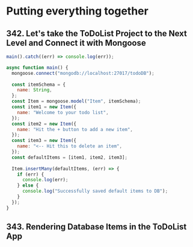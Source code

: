 # Putting everything together

## 342. Let's take the ToDoList Project to the Next Level and Connect it with Mongoose

```js
main().catch((err) => console.log(err));

async function main() {
  mongoose.connect("mongodb://localhost:27017/todoDB");
  
  const itemSchema = {
    name: String,
  };
  const Item = mongoose.model("Item", itemSchema);
  const item1 = new Item({
    name: "Welcome to your todo list",
  });
  const item2 = new Item({
    name: "Hit the + button to add a new item",
  });
  const item3 = new Item({
    name: "<-- Hit this to delete an item",
  });
  const defaultItems = [item1, item2, item3];
  
  Item.insertMany(defaultItems, (err) => {
    if (err) {
      console.log(err);
    } else {
      console.log("Successfully saved default items to DB");
    }
  });
}
```

## 343. Rendering Database Items in the ToDoList App